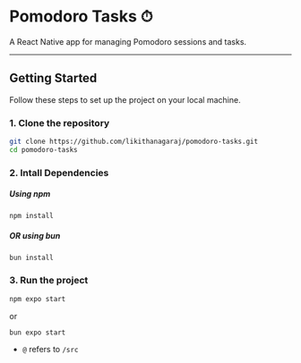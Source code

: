 # Pomodoro Tasks ⏱
A React Native app for managing Pomodoro sessions and tasks.

---

## Getting Started

Follow these steps to set up the project on your local machine.

### 1. Clone the repository
```bash
git clone https://github.com/likithanagaraj/pomodoro-tasks.git
cd pomodoro-tasks
```

### 2. Intall Dependencies

##### Using npm
``` bash
npm install
```

##### OR using bun
``` bash
bun install
```


### 3. Run the project
``` bash
npm expo start
```
or
``` bash
bun expo start
```
<!-- TODO: please write installations guide if someone is cloning or wants to contribute for the first time with steps to install and essentials commands -->


* `@` refers to `/src`


<!-- 
## COLORS:

Icon secondary: #929699
Input color:#EDEEF2
Tab Bg : #F7F7F7

##  -->